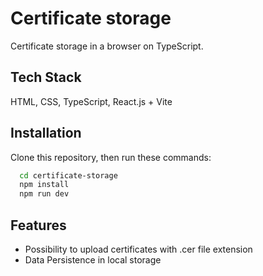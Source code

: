 # Certificate storage

Certificate storage in a browser on TypeScript.

## Tech Stack

HTML, CSS, TypeScript, React.js + Vite

## Installation

Clone this repository, then run these commands:

```bash
  cd certificate-storage
  npm install
  npm run dev
```

## Features

- Possibility to upload certificates with .cer file extension
- Data Persistence in local storage
